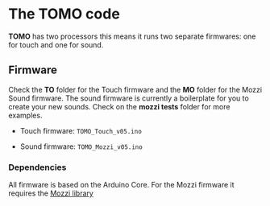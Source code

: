 The TOMO code
=============

**TOMO** has two processors this means it runs two separate firmwares: one for touch and one for sound.

## Firmware

Check the **TO** folder for the Touch firmware and the **MO** folder for the Mozzi Sound firmware. The sound firmware is currently a boilerplate for you to create your new sounds. Check on the **mozzi tests** folder for more examples.

* Touch firmware: `TOMO_Touch_v05.ino`

* Sound firmware: `TOMO_Mozzi_v05.ino` 

### Dependencies

All firmware is based on the Arduino Core. For the Mozzi firmware it requires the [Mozzi library](sensorium.github.io/Mozzi/)

